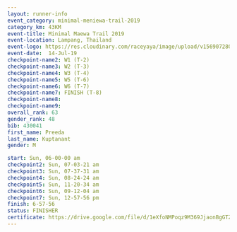 ```yaml
---
layout: runner-info 
event_category: minimal-meniewa-trail-2019 
category_km: 43KM 
event-title: Minimal Maewa Trail 2019 
event-location: Lampang, Thailand 
event-logo: https://res.cloudinary.com/raceyaya/image/upload/v1569072805/logo/minimal-trail_ktnvsp.jpg 
event-date:  14-Jul-19 
checkpoint-name2: W1 (T-2) 
checkpoint-name3: W2 (T-3) 
checkpoint-name4: W3 (T-4) 
checkpoint-name5: W5 (T-6) 
checkpoint-name6: W6 (T-7) 
checkpoint-name7: FINISH (T-8) 
checkpoint-name8: 
checkpoint-name9: 
overall_rank: 63
gender_rank: 48
bib: 430041
first_name: Preeda
last_name: Kuptanant
gender: M

start: Sun, 06-00-00 am
checkpoint2: Sun, 07-03-21 am
checkpoint3: Sun, 07-37-31 am
checkpoint4: Sun, 08-24-24 am
checkpoint5: Sun, 11-20-34 am
checkpoint6: Sun, 09-12-04 am
checkpoint7: Sun, 12-57-56 pm
finish: 6-57-56
status: FINISHER
certificate: https://drive.google.com/file/d/1eXfoNMPoqz9M369JjaonBgGTZbA6ljqr/view?usp=sharing
---
```

